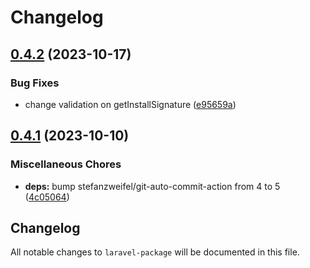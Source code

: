 # Changelog

## [0.4.2](https://github.com/asciito/laravel-package/compare/v0.4.1...v0.4.2) (2023-10-17)


### Bug Fixes

* change validation on getInstallSignature ([e95659a](https://github.com/asciito/laravel-package/commit/e95659a6c37a02910b3235582b4b7c4577589b5c))

## [0.4.1](https://github.com/asciito/laravel-package/compare/v0.4.0...v0.4.1) (2023-10-10)


### Miscellaneous Chores

* **deps:** bump stefanzweifel/git-auto-commit-action from 4 to 5 ([4c05064](https://github.com/asciito/laravel-package/commit/4c050642429055e3ada77eb8cb7ee06fcef8b7e3))

## Changelog

All notable changes to `laravel-package` will be documented in this file.
